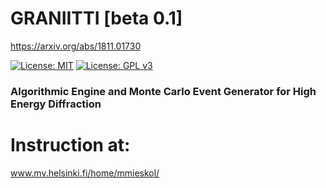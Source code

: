 # GRANIITTI [beta 0.1]
https://arxiv.org/abs/1811.01730

[![License: MIT](https://img.shields.io/badge/License-MIT-yellow.svg)](https://opensource.org/licenses/MIT)
[![License: GPL v3](https://img.shields.io/badge/License-GPLv3-blue.svg)](https://www.gnu.org/licenses/gpl-3.0)

### Algorithmic Engine and Monte Carlo Event Generator for High Energy Diffraction


# Instruction at:
www.mv.helsinki.fi/home/mmieskol/
